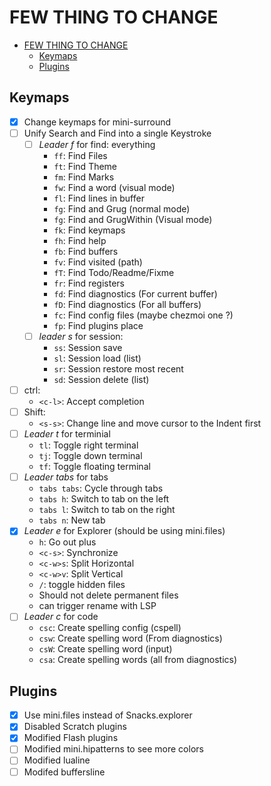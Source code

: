 # FEW THING TO CHANGE

- [FEW THING TO CHANGE](#few-thing-to-change)
  - [Keymaps](#keymaps)
  - [Plugins](#plugins)
  <!--toc:end-->

## Keymaps

- [x] Change keymaps for mini-surround
- [ ] Unify Search and Find into a single Keystroke
  - [ ] _Leader f_ for find: everything
    - `ff`: Find Files
    - `ft`: Find Theme
    - `fm`: Find Marks
    - `fw`: Find a word (visual mode)
    - `fl`: Find lines in buffer
    - `fg`: Find and Grug (normal mode)
    - `fg`: Find and GrugWithin (Visual mode)
    - `fk`: Find keymaps
    - `fh`: Find help
    - `fb`: Find buffers
    - `fv`: Find visited (path)
    - `fT`: Find Todo/Readme/Fixme
    - `fr`: Find registers
    - `fd`: Find diagnostics (For current buffer)
    - `fD`: Find diagnostics (For all buffers)
    - `fc`: Find config files (maybe chezmoi one ?)
    - `fp`: Find plugins place
  - [ ] _leader s_ for session:
    - `ss`: Session save
    - `sl`: Session load (list)
    - `sr`: Session restore most recent
    - `sd`: Session delete (list)
- [ ] ctrl:
  - `<c-l>`: Accept completion
- [ ] Shift:
  - `<s-s>`: Change line and move cursor to the Indent first
- [ ] _Leader t_ for terminial
  - `tl`: Toggle right terminal
  - `tj`: Toggle down terminal
  - `tf`: Toggle floating terminal
- [ ] _Leader tabs_ for tabs
  - `tabs tabs`: Cycle through tabs
  - `tabs h`: Switch to tab on the left
  - `tabs l`: Switch to tab on the right
  - `tabs n`: New tab
- [x] _Leader e_ for Explorer (should be using mini.files)
  - `h`: Go out plus
  - `<c-s>`: Synchronize
  - `<c-w>s`: Split Horizontal
  - `<c-w>v`: Split Vertical
  - `/`: toggle hidden files
  - Should not delete permanent files
  - can trigger rename with LSP
- [ ] _Leader c_ for code
  - `csc`: Create spelling config (cspell)
  - `csw`: Create spelling word (From diagnostics)
  - `csW`: Create spelling word (input)
  - `csa`: Create spelling words (all from diagnostics)

## Plugins

- [x] Use mini.files instead of Snacks.explorer
- [x] Disabled Scratch plugins
- [x] Modified Flash plugins
- [ ] Modified mini.hipatterns to see more colors
- [ ] Modified lualine
- [ ] Modifed buffersline
